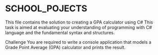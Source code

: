 # SCHOOL_POJECTS
This file contains the solution to creating a GPA calculator using C#
This task is aimed at evaluating your understanding of programming with C# language and the 
fundamental syntax and structures.


Challenge
You are required to write a console application that models a Grade Point Average (GPA) calculator and 
prints the result.
